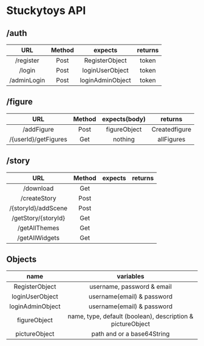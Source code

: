 # Stuckytoys API

## /auth
| URL           | Method        |expects           |returns|    
|:-------------:|:-------------:|:----------------:|:-----:|
|  /register    | Post          | RegisterObject   |token  |
|  /login       | Post          | loginUserObject  |token  |
|  /adminLogin  | Post          | loginAdminObject |token  |

## /figure
| URL                        | Method        |expects(body)            |returns         |    
|:--------------------------:|:-------------:|:-----------------------:|:--------------:|
|  /addFigure                | Post          | figureObject            | Createdfigure  |
|  /{userId}/getFigures      | Get           | nothing | allFigures    | allFigures     |

## /story
| URL           | Method        |expects                      |returns|    
|:-------------:|:-------------:|:---------------------------:|:-----:|
|  /download    | Get           |   |  |
|  /createStory | Post          |   |  |
|  /{storyId}/addScene| Post          |   |  |
|  /getStory/{storyId}  | Get         |   |  |
|  /getAllThemes  | Get         |   |  |
|  /getAllWidgets | Get         |   |  |

## Objects
| name             | variables                                                         |  
|:----------------:|:-----------------------------------------------------------------:|
|RegisterObject    | username, password & email                                        | 
|loginUserObject   | username(email) & password                                        | 
|loginAdminObject  | username(email) & password                                        | 
|figureObject      | name, type, default (boolean), description & pictureObject        | 
|pictureObject     | path and or a base64String                                        | 